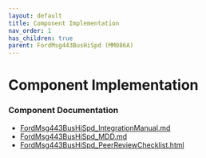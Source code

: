 ```yaml
---
layout: default
title: Component Implementation
nav_order: 1
has_children: true
parent: FordMsg443BusHiSpd (MM086A)
---
```

# Component Implementation
### Component Documentation

- [FordMsg443BusHiSpd_IntegrationManual.md](doc/FordMsg443BusHiSpd_IntegrationManual.md)
- [FordMsg443BusHiSpd_MDD.md](doc/FordMsg443BusHiSpd_MDD.md)
- [FordMsg443BusHiSpd_PeerReviewChecklist.html](doc/FordMsg443BusHiSpd_PeerReviewChecklist.html)

